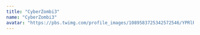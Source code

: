 ```yaml
---
title: "CyberZombi3"
name: "CyberZombi3"
avatar: "https://pbs.twimg.com/profile_images/1089583725342572546/YPRlRh-X_400x400.jpg"
---
```

<a target="_blank" href="https://twitter.com/@CyberZombi3"><i class="fab fa-twitter fa-3x" style="padding-right: 20px"></i></a>